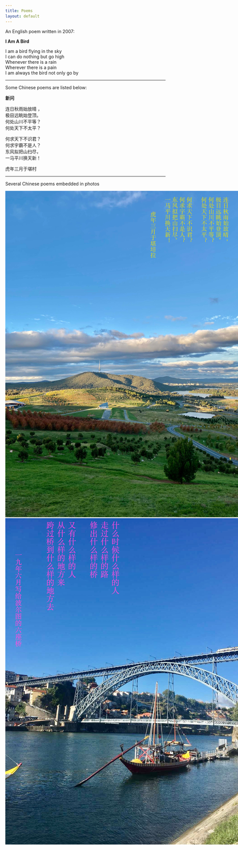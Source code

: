 ```yaml
---
title: Poems
layout: default
---
```


An English poem written in 2007:

<p style="font-family: Calligraffitti; color:orange;">
    
**I Am A Bird**

I am a bird flying in the sky  
I can do nothing but go high  
Whenever there is a rain  
Wherever there is a pain  
I am always the bird not only go by  

</p>

* * * 

Some Chinese poems are listed below: 

**新问**

连日秋雨始放晴 ，  
极目远眺始登顶。  
何处山川不平等？  
何处天下不太平？  

何求天下不识君？  
何求宇霸不是人？  
东风拟把山扫尽，  
一马平川换天新！  


虎年三月于堪村

* * * 

Several Chinese poems embedded in photos

<div class="card" style="width: 50rem;"> 
<img src="figs/p1.jpg" alt="" class="img-responsive"> 
<img src="figs/p2.jpg" alt="" class="img-responsive"> 
<img src="figs/p3.jpg" alt="" class="img-responsive"> 
</div>
